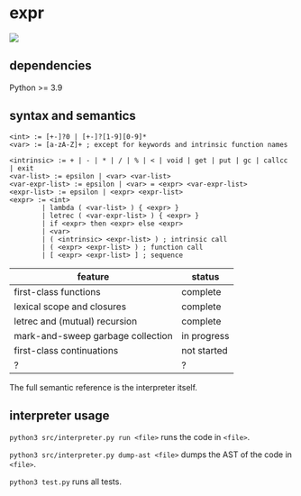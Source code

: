 # expr

![](https://github.com/sdingcn/expr/actions/workflows/auto-test.yml/badge.svg)

## dependencies

Python >= 3.9

## syntax and semantics

```
<int> := [+-]?0 | [+-]?[1-9][0-9]*
<var> := [a-zA-Z]+ ; except for keywords and intrinsic function names
```

```
<intrinsic> := + | - | * | / | % | < | void | get | put | gc | callcc | exit
<var-list> := epsilon | <var> <var-list>
<var-expr-list> := epsilon | <var> = <expr> <var-expr-list>
<expr-list> := epsilon | <expr> <expr-list>
<expr> := <int>
        | lambda ( <var-list> ) { <expr> }
        | letrec ( <var-expr-list> ) { <expr> }
        | if <expr> then <expr> else <expr>
        | <var>
        | ( <intrinsic> <expr-list> ) ; intrinsic call
        | ( <expr> <expr-list> ) ; function call
        | [ <expr> <expr-list> ] ; sequence
```

| feature | status |
| --- | --- |
| first-class functions | complete |
| lexical scope and closures | complete |
| letrec and (mutual) recursion | complete |
| mark-and-sweep garbage collection | in progress |
| first-class continuations | not started |
| ? | ? |

The full semantic reference is the interpreter itself.

## interpreter usage

`python3 src/interpreter.py run <file>` runs the code in `<file>`.

`python3 src/interpreter.py dump-ast <file>` dumps the AST of the code in `<file>`.

`python3 test.py` runs all tests.
